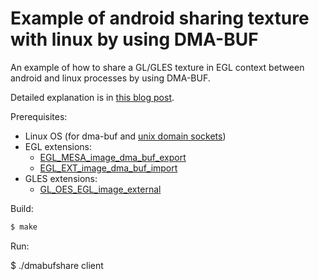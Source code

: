 # Example of android sharing texture with linux by using  DMA-BUF

An example of how to share a GL/GLES texture in EGL context between android and linux  processes by using DMA-BUF.

Detailed explanation is in [this blog post](https://blaztinn.gitlab.io/post/dmabuf-texture-sharing/).

Prerequisites:

  - Linux OS (for dma-buf and [unix domain sockets](https://en.wikipedia.org/wiki/Unix_domain_socket))
  - EGL extensions:
    - [EGL_MESA_image_dma_buf_export](https://www.khronos.org/registry/EGL/extensions/MESA/EGL_MESA_image_dma_buf_export.txt)
    - [EGL_EXT_image_dma_buf_import](https://www.khronos.org/registry/EGL/extensions/EXT/EGL_EXT_image_dma_buf_import.txt)
  - GLES extensions:
    - [GL_OES_EGL_image_external](https://www.khronos.org/registry/OpenGL/extensions/OES/OES_EGL_image_external.txt)

Build:

``` bash
$ make
```

Run:

$ ./dmabufshare client
```
